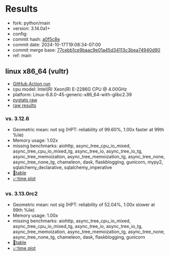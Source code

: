 # Results

- fork: python/main
- version: 3.14.0a1+
- config: 
- commit hash: [a0f5c8e](https://github.com/python/cpython/commit/a0f5c8e)
- commit date: 2024-10-17T19:08:34-07:00
- commit merge base: [77cebb1ce9baac9e01a45d34113c3bea74940d90](https://github.com/python/cpython/commit/77cebb1ce9baac9e01a45d34113c3bea74940d90)
- ref: main

## linux x86_64 (vultr)

- [GitHub Action run](https://github.com/facebookexperimental/free-threading-benchmarking/actions/runs/11398258763)
- cpu model: Intel(R) Xeon(R) E-2286G CPU @ 4.00GHz
- platform: Linux-6.8.0-45-generic-x86_64-with-glibc2.39
- [pystats raw](bm-20241017-vultr-x86_64-python-main-3.14.0a1%2B-a0f5c8e-pystats.json)
- [raw results](bm-20241017-vultr-x86_64-python-main-3.14.0a1%2B-a0f5c8e.json)

### vs. 3.12.6

- Geometric mean: not sig (HPT: reliability of 99.60%, 1.00x faster at 99th %ile)
- Memory usage: 1.02x
- missing benchmarks: aiohttp, async_tree_cpu_io_mixed, async_tree_cpu_io_mixed_tg, async_tree_io, async_tree_io_tg, async_tree_memoization, async_tree_memoization_tg, async_tree_none, async_tree_none_tg, chameleon, dask, flaskblogging, gunicorn, mypy2, sqlalchemy_declarative, sqlalchemy_imperative
- [📄table](bm-20241017-vultr-x86_64-python-main-3.14.0a1%2B-a0f5c8e-vs-3.12.6.md)
- [📈time plot](bm-20241017-vultr-x86_64-python-main-3.14.0a1%2B-a0f5c8e-vs-3.12.6.svg)

### vs. 3.13.0rc2

- Geometric mean: not sig (HPT: reliability of 52.04%, 1.00x slower at 99th %ile)
- Memory usage: 1.00x
- missing benchmarks: aiohttp, async_tree_cpu_io_mixed, async_tree_cpu_io_mixed_tg, async_tree_io, async_tree_io_tg, async_tree_memoization, async_tree_memoization_tg, async_tree_none, async_tree_none_tg, chameleon, dask, flaskblogging, gunicorn
- [📄table](bm-20241017-vultr-x86_64-python-main-3.14.0a1%2B-a0f5c8e-vs-3.13.0rc2.md)
- [📈time plot](bm-20241017-vultr-x86_64-python-main-3.14.0a1%2B-a0f5c8e-vs-3.13.0rc2.svg)

